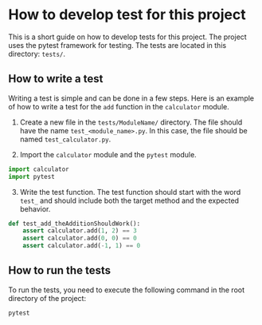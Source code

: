 # How to develop test for this project
This is a short guide on how to develop tests for this project. The project uses the pytest framework for testing. The tests are located in this directory: `tests/`.

## How to write a test
Writing a test is simple and can be done in a few steps. Here is an example of how to write a test for the `add` function in the `calculator` module.

1. Create a new file in the `tests/ModuleName/` directory. The file should have the name `test_<module_name>.py`. In this case, the file should be named `test_calculator.py`.

2. Import the `calculator` module and the `pytest` module.

```python
import calculator
import pytest
```

3. Write the test function. The test function should start with the word `test_` and should include both the target method and the expected behavior.

```python
def test_add_theAdditionShouldWork():
    assert calculator.add(1, 2) == 3
    assert calculator.add(0, 0) == 0
    assert calculator.add(-1, 1) == 0
```

## How to run the tests
To run the tests, you need to execute the following command in the root directory of the project:

```bash
pytest
```
